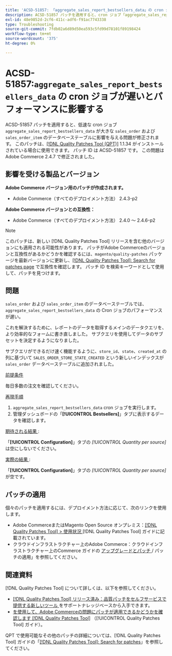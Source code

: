 ```yaml
---
title: 'ACSD-51857: 「aggregate_sales_report_bestsellers_data」の cron ジョブの遅延がパフォーマンスに影響を与える'
description: ACSD-51857 パッチを適用すると、cron ジョブ「aggregate_sales_report_bestsellers_data」が大きな「sales_order」および「sales_order_item」データベーステーブルに影響を与えるAdobe Commerceの問題が修正されます。
exl-id: 48e9852d-2cf6-411c-adf6-f91ac7743338
type: Troubleshooting
source-git-commit: 7fdb02a6d89d50ea593c5fd99d78101f89198424
workflow-type: tm+mt
source-wordcount: '375'
ht-degree: 0%

---
```


# ACSD-51857:`aggregate_sales_report_bestsellers_data` の cron ジョブが遅いとパフォーマンスに影響する

ACSD-51857 パッチを適用すると、低速な cron ジョブ `aggregate_sales_report_bestsellers_data` が大きな `sales_order` および `sales_order_item` のデータベーステーブルに影響を与える問題が修正されます。 このパッチは、[[!DNL Quality Patches Tool (QPT)]](https://experienceleague.adobe.com/ja/docs/commerce-operations/tools/quality-patches-tool/quality-patches-tool-to-self-serve-quality-patches) 1.1.34 がインストールされている場合に使用できます。 パッチ ID は ACSD-51857 です。 この問題はAdobe Commerce 2.4.7 で修正されました。

## 影響を受ける製品とバージョン

**Adobe Commerce バージョン用のパッチが作成されます。**

* Adobe Commerce（すべてのデプロイメント方法） 2.4.3-p2

**Adobe Commerce バージョンとの互換性：**

* Adobe Commerce（すべてのデプロイメント方法） 2.4.0 ～ 2.4.6-p2

>[!NOTE]
>
>このパッチは、新しい [!DNL Quality Patches Tool] リリースを含む他のバージョンにも適用される可能性があります。 パッチがAdobe Commerceのバージョンと互換性があるかどうかを確認するには、`magento/quality-patches` パッケージを最新バージョンに更新し、[[!DNL Quality Patches Tool]: Search for patches page](https://experienceleague.adobe.com/tools/commerce-quality-patches/index.html?lang=ja) で互換性を確認します。 パッチ ID を検索キーワードとして使用して、パッチを見つけます。

## 問題

`sales_order` および `sales_order_item` のデータベーステーブルでは、`aggregate_sales_report_bestsellers_data` の Cron ジョブのパフォーマンスが遅い。

これを解決するために、レポートのデータを取得するメインのデータクエリを、より効率的なフォームに書き直しました。 サブクエリを使用してデータのサブセットを決定するようになりました。

サブクエリができるだけ速く機能するように、`store_id`、`state`、`created_at` の列に基づいて `SALES_ORDER_STORE_STATE_CREATED` という新しいインデックスが `sales_order` データベーステーブルに追加されました。

<u> 前提条件 </u>

毎日多数の注文を確認してください。

<u> 再現手順 </u>

1. `aggregate_sales_report_bestsellers_data` cron ジョブを実行します。
1. 管理ダッシュボードの「**[!UICONTROL Bestsellers]**」タブに表示するデータを確認します。

<u> 期待される結果 </u>:

「**[!UICONTROL Configuration]**」タブの *[!UICONTROL Quantity per source]* は空にしないでください。

<u> 実際の結果 </u>:

「**[!UICONTROL Configuration]**」タブの *[!UICONTROL Quantity per source]* が空です。

## パッチの適用

個々のパッチを適用するには、デプロイメント方法に応じて、次のリンクを使用します。

* Adobe CommerceまたはMagento Open Source オンプレミス：[[!DNL Quality Patches Tool] > 使用状況 ](/help/tools/quality-patches-tool/usage.md) [!DNL Quality Patches Tool] ガイドに記載されています。
* クラウドインフラストラクチャー上のAdobe Commerce：クラウドインフラストラクチャー上のCommerce ガイドの [ アップグレードとパッチ ](https://experienceleague.adobe.com/docs/commerce-cloud-service/user-guide/develop/upgrade/apply-patches.html?lang=ja)/ パッチの適用」を参照してください。

## 関連資料

[!DNL Quality Patches Tool] について詳しくは、以下を参照してください。

* [[!DNL Quality Patches Tool]  リリース済み：品質パッチをセルフサービスで提供する新しいツール ](https://experienceleague.adobe.com/ja/docs/commerce-operations/tools/quality-patches-tool/quality-patches-tool-to-self-serve-quality-patches) をサポートナレッジベースから入手できます。
* [ を使用して、Adobe Commerceの問題にパッチが適用できるかどうかを確認します  [!DNL Quality Patches Tool]](/help/tools/quality-patches-tool/patches-available-in-qpt/check-patch-for-magento-issue-with-magento-quality-patches.md) （[!UICONTROL Quality Patches Tool] ガイド）。


QPT で使用可能なその他のパッチの詳細については、[!DNL Quality Patches Tool] ガイドの「[[!DNL Quality Patches Tool]: Search for patches](https://experienceleague.adobe.com/tools/commerce-quality-patches/index.html?lang=ja)」を参照してください。
